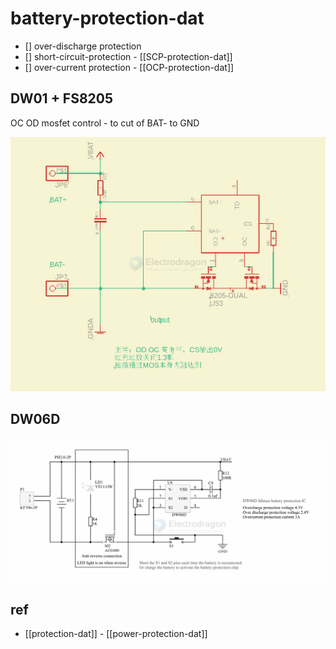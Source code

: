 
# battery-protection-dat

- [] over-discharge protection 
- [] short-circuit-protection - [[SCP-protection-dat]]
- [] over-current protection - [[OCP-protection-dat]]



## DW01 + FS8205 

OC OD mosfet control - to cut of  BAT- to GND 



![](2024-09-13-16-56-57.png)


## DW06D 

![](2025-07-13-01-15-32.png)







## ref 

- [[protection-dat]] - [[power-protection-dat]]